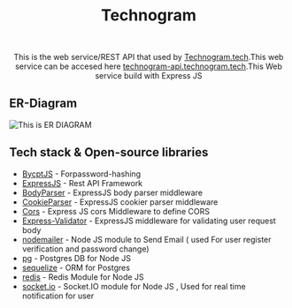 
<h1 align="center">Technogram</h1></br>
<p align="center">  
This is the web service/REST API  that used by <a href="https://technogram.tech">Technogram.tech</a>.This web service can be accesed here  <a href="https://technogram-api.technogram.tech/">technogram-api.technogram.tech</a>.This Web service build with Express JS 
</p>

## ER-Diagram
<img src="/preview/erd.png" alt="This is ER DIAGRAM"></img>

## Tech stack & Open-source libraries
- [BycptJS](https://github.com/kelektiv/node.bcrypt.js/) - Forpassword-hashing
- [ExpressJS](https://github.com/expressjs/express) - Rest API Framework
- [BodyParser](https://github.com/expressjs/body-parser) - ExpressJS body parser middleware
- [CookieParser](https://github.com/expressjs/cookie-parser) - ExpressJS cookier parser middleware
- [Cors](https://github.com/expressjs/cors) - Express JS cors Middleware to define CORS
- [Express-Validator](https://github.com/express-validator/express-validator) - ExpressJS middleware for validating user request body
- [nodemailer](https://github.com/nodemailer/nodemailer) - Node JS module to Send Email ( used For user register verification and password change)
- [pg](https://github.com/brianc/node-postgres) - Postgres DB for Node JS
- [sequelize](https://github.com/sequelize/sequelize) - ORM for Postgres 
- [redis](https://github.com/NodeRedis/node-redis) - Redis Module for Node JS
- [socket.io](https://github.com/socketio/socket.io) - Socket.IO module for Node JS , Used for real time notification for user




